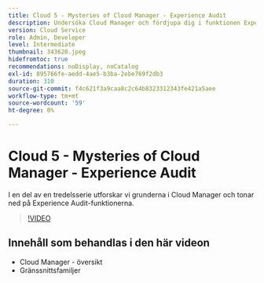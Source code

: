 ```yaml
---
title: Cloud 5 - Mysteries of Cloud Manager - Experience Audit
description: Undersöka Cloud Manager och fördjupa dig i funktionen Experience Audit
version: Cloud Service
role: Admin, Developer
level: Intermediate
thumbnail: 343620.jpeg
hidefromtoc: true
recommendations: noDisplay, noCatalog
exl-id: 895766fe-aedd-4ae5-b3ba-2ebe769f2db3
duration: 310
source-git-commit: f4c621f3a9caa8c2c64b8323312343fe421a5aee
workflow-type: tm+mt
source-wordcount: '59'
ht-degree: 0%

---
```


# Cloud 5 - Mysteries of Cloud Manager - Experience Audit

I en del av en tredelsserie utforskar vi grunderna i Cloud Manager och tonar ned på Experience Audit-funktionerna.

>[!VIDEO](https://video.tv.adobe.com/v/343620?quality=12&learn=on)

## Innehåll som behandlas i den här videon

+ Cloud Manager - översikt
+ Gränssnittsfamiljer
